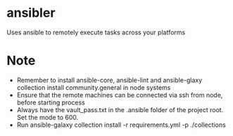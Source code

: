 # ansibler
Uses ansible to remotely execute tasks across your platforms
# Note
- Remember to install ansible-core, ansible-lint and ansible-glaxy collection install community.general in node systems
- Ensure that the remote machines can be connected via ssh from node, before starting process
- Always have the vault_pass.txt in the .ansible folder of the project root. Set the mode to 600.
- Run ansible-galaxy collection install -r requirements.yml -p ./collections
